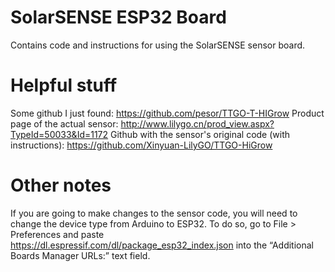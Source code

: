 # SolarSENSE ESP32 Board
 Contains code and instructions for using the SolarSENSE sensor board.


# Helpful stuff

Some github I just found: https://github.com/pesor/TTGO-T-HIGrow
Product page of the actual sensor: http://www.lilygo.cn/prod_view.aspx?TypeId=50033&Id=1172
Github with the sensor's original code (with instructions): https://github.com/Xinyuan-LilyGO/TTGO-HiGrow

# Other notes


If you are going to make changes to the sensor code, you will need to change the device type from Arduino to ESP32. To do so, go to File > Preferences and paste https://dl.espressif.com/dl/package_esp32_index.json into the “Additional Boards Manager URLs:” text field. 